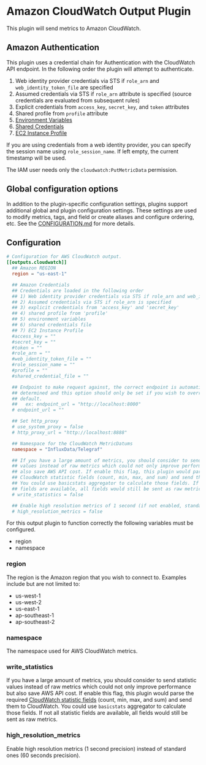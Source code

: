 # Amazon CloudWatch Output Plugin

This plugin will send metrics to Amazon CloudWatch.

## Amazon Authentication

This plugin uses a credential chain for Authentication with the CloudWatch API
endpoint. In the following order the plugin will attempt to authenticate.

1. Web identity provider credentials via STS if `role_arn` and
   `web_identity_token_file` are specified
1. Assumed credentials via STS if `role_arn` attribute is specified (source
   credentials are evaluated from subsequent rules)
1. Explicit credentials from `access_key`, `secret_key`, and `token` attributes
1. Shared profile from `profile` attribute
1. [Environment Variables][1]
1. [Shared Credentials][2]
1. [EC2 Instance Profile][3]

If you are using credentials from a web identity provider, you can specify the
session name using `role_session_name`. If left empty, the current timestamp
will be used.

The IAM user needs only the `cloudwatch:PutMetricData` permission.

[1]: https://github.com/aws/aws-sdk-go/wiki/configuring-sdk#environment-variables
[2]: https://github.com/aws/aws-sdk-go/wiki/configuring-sdk#shared-credentials-file
[3]: http://docs.aws.amazon.com/AWSEC2/latest/UserGuide/iam-roles-for-amazon-ec2.html

## Global configuration options <!-- @/docs/includes/plugin_config.md -->

In addition to the plugin-specific configuration settings, plugins support
additional global and plugin configuration settings. These settings are used to
modify metrics, tags, and field or create aliases and configure ordering, etc.
See the [CONFIGURATION.md][CONFIGURATION.md] for more details.

[CONFIGURATION.md]: ../../../docs/CONFIGURATION.md#plugins

## Configuration

```toml @sample.conf
# Configuration for AWS CloudWatch output.
[[outputs.cloudwatch]]
  ## Amazon REGION
  region = "us-east-1"

  ## Amazon Credentials
  ## Credentials are loaded in the following order
  ## 1) Web identity provider credentials via STS if role_arn and web_identity_token_file are specified
  ## 2) Assumed credentials via STS if role_arn is specified
  ## 3) explicit credentials from 'access_key' and 'secret_key'
  ## 4) shared profile from 'profile'
  ## 5) environment variables
  ## 6) shared credentials file
  ## 7) EC2 Instance Profile
  #access_key = ""
  #secret_key = ""
  #token = ""
  #role_arn = ""
  #web_identity_token_file = ""
  #role_session_name = ""
  #profile = ""
  #shared_credential_file = ""

  ## Endpoint to make request against, the correct endpoint is automatically
  ## determined and this option should only be set if you wish to override the
  ## default.
  ##   ex: endpoint_url = "http://localhost:8000"
  # endpoint_url = ""

  ## Set http_proxy
  # use_system_proxy = false
  # http_proxy_url = "http://localhost:8888"

  ## Namespace for the CloudWatch MetricDatums
  namespace = "InfluxData/Telegraf"

  ## If you have a large amount of metrics, you should consider to send statistic
  ## values instead of raw metrics which could not only improve performance but
  ## also save AWS API cost. If enable this flag, this plugin would parse the required
  ## CloudWatch statistic fields (count, min, max, and sum) and send them to CloudWatch.
  ## You could use basicstats aggregator to calculate those fields. If not all statistic
  ## fields are available, all fields would still be sent as raw metrics.
  # write_statistics = false

  ## Enable high resolution metrics of 1 second (if not enabled, standard resolution are of 60 seconds precision)
  # high_resolution_metrics = false
```

For this output plugin to function correctly the following variables must be
configured.

* region
* namespace

### region

The region is the Amazon region that you wish to connect to.  Examples include
but are not limited to:

* us-west-1
* us-west-2
* us-east-1
* ap-southeast-1
* ap-southeast-2

### namespace

The namespace used for AWS CloudWatch metrics.

### write_statistics

If you have a large amount of metrics, you should consider to send statistic
values instead of raw metrics which could not only improve performance but also
save AWS API cost. If enable this flag, this plugin would parse the required
[CloudWatch statistic fields][statistic fields] (count, min, max, and sum) and
send them to CloudWatch. You could use `basicstats` aggregator to calculate
those fields. If not all statistic fields are available, all fields would still
be sent as raw metrics.

[statistic fields]: https://docs.aws.amazon.com/sdk-for-go/api/service/cloudwatch/#StatisticSet

### high_resolution_metrics

Enable high resolution metrics (1 second precision) instead of standard ones
(60 seconds precision).
